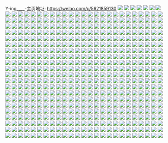 Y-ing____-主页地址: https://weibo.com/u/5621859130 
![](https://wx4.sinaimg.cn/mw2000/0068sKngly1h9feitmvevj33402c14qt.jpg) 
![](https://wx4.sinaimg.cn/mw2000/0068sKngly1h9feixng15j3261340npe.jpg) 
![](https://wx4.sinaimg.cn/mw2000/0068sKngly1h9feiir3dej32c03404qs.jpg) 
![](https://wx4.sinaimg.cn/mw2000/0068sKngly1h9feilsnjej33402c0kjo.jpg) 
![](https://wx4.sinaimg.cn/mw2000/0068sKngly1h9fej67vtyj33402c01kz.jpg) 
![](https://wx4.sinaimg.cn/mw2000/0068sKngly1h9feipp2xlj31sc2dskjm.jpg) 
![](https://wx4.sinaimg.cn/mw2000/0068sKngly1h9feio3kt1j31sc2ds7wj.jpg) 
![](https://wx4.sinaimg.cn/mw2000/0068sKngly1h9fej03uzyj31c92dsx6p.jpg) 
![](https://wx4.sinaimg.cn/mw2000/0068sKngly1h9feieg04wj31sc2dshdu.jpg) 
![](https://wx4.sinaimg.cn/mw2000/0068sKngly1h8xm3ch1duj31o0280npd.jpg) 
![](https://wx4.sinaimg.cn/mw2000/0068sKngly1h8t7df8dldj32dr36ckjm.jpg) 
![](https://wx4.sinaimg.cn/mw2000/0068sKngly1h8t7ddv0hij33402c0kjn.jpg) 
![](https://wx4.sinaimg.cn/mw2000/0068sKngly1h8t7djx9b0j32dr36cu0y.jpg) 
![](https://wx4.sinaimg.cn/mw2000/0068sKngly1h8t7dhn6s2j33402c04qr.jpg) 
![](https://wx4.sinaimg.cn/mw2000/0068sKngly1h8t7dmqqttj32dr36ckjo.jpg) 
![](https://wx4.sinaimg.cn/mw2000/0068sKngly1h8t7dnw5imj33402c0hdu.jpg) 
![](https://wx4.sinaimg.cn/mw2000/0068sKngly1h8t7dp0u9gj33402c0qv6.jpg) 
![](https://wx4.sinaimg.cn/mw2000/0068sKngly1h8t7dqi5vcj32801o0b2a.jpg) 
![](https://wx4.sinaimg.cn/mw2000/0068sKngly1h8t7dfxqozj33402c0x6p.jpg) 
![](https://wx4.sinaimg.cn/mw2000/0068sKngly1h8f1n0ikd8j31o02807wh.jpg) 
![](https://wx4.sinaimg.cn/mw2000/0068sKngly1h8f1n1wqg8j31o02807wh.jpg) 
![](https://wx4.sinaimg.cn/mw2000/0068sKngly1h8f1n2k0g7j30wi1ycaso.jpg) 
![](https://wx4.sinaimg.cn/mw2000/0068sKngly1h8f1n4hgiej31o0280e81.jpg) 
![](https://wx4.sinaimg.cn/mw2000/0068sKngly1h7fhnj0j91j31sc2e6hdu.jpg) 
![](https://wx4.sinaimg.cn/mw2000/0068sKngly1h7fhnhsbbdj317s1b541b.jpg) 
![](https://wx4.sinaimg.cn/mw2000/0068sKngly1h7bopagqg5j32ab2abe82.jpg) 
![](https://wx4.sinaimg.cn/mw2000/0068sKngly1h79884i2ohj32bs2hmx6p.jpg) 
![](https://wx4.sinaimg.cn/mw2000/0068sKngly1h6qv9cfax9j30o20rwtcx.jpg) 
![](https://wx4.sinaimg.cn/mw2000/0068sKngly1h6qv9f908yj33402c0kjl.jpg) 
![](https://wx4.sinaimg.cn/mw2000/0068sKngly1h6poxbvxqqj31o0280tou.jpg) 
![](https://wx4.sinaimg.cn/mw2000/0068sKngly1h6poxad12gj32c0340b2a.jpg) 
![](https://wx4.sinaimg.cn/mw2000/0068sKngly1h6bmytizumj32c02mf4qq.jpg) 
![](https://wx4.sinaimg.cn/mw2000/0068sKngly1h5wwb0nvsgj328z28zhdt.jpg) 
![](https://wx4.sinaimg.cn/mw2000/0068sKngly1h5ohm9h3v8j31sc2ds1ky.jpg) 
![](https://wx4.sinaimg.cn/mw2000/0068sKngly1h5l0r3pfhbj33402cd7wi.jpg) 
![](https://wx4.sinaimg.cn/mw2000/0068sKngly1h5l0r4qfb4j33402c1u0x.jpg) 
![](https://wx4.sinaimg.cn/mw2000/0068sKngly1h5l0rr4b7dj33402c17wi.jpg) 
![](https://wx4.sinaimg.cn/mw2000/0068sKngly1h5l0r85p28j32c03407wi.jpg) 
![](https://wx4.sinaimg.cn/mw2000/0068sKngly1h5l0r5m5s4j33402c04qq.jpg) 
![](https://wx4.sinaimg.cn/mw2000/0068sKngly1h5l0r9cpf9j32c03401ky.jpg) 
![](https://wx4.sinaimg.cn/mw2000/0068sKngly1h5l0ra955oj33402c0kdw.jpg) 
![](https://wx4.sinaimg.cn/mw2000/0068sKngly1h5l0s6a157j33402c0kjl.jpg) 
![](https://wx4.sinaimg.cn/mw2000/0068sKngly1h5l0rb0m5oj33402c0b29.jpg) 
![](https://wx4.sinaimg.cn/mw2000/0068sKngly1h5bsrqkpo6j30to1rr0x2.jpg) 
![](https://wx4.sinaimg.cn/mw2000/0068sKngly1h5bsrr2yj9j30tk1qu0x9.jpg) 
![](https://wx4.sinaimg.cn/mw2000/0068sKngly1h577l58z44j31o028m1hu.jpg) 
![](https://wx4.sinaimg.cn/mw2000/0068sKngly1h4txnqbvu4j32c0371u0y.jpg) 
![](https://wx4.sinaimg.cn/mw2000/0068sKngly1h4qinmo44kj30sn1ycq98.jpg) 
![](https://wx4.sinaimg.cn/mw2000/0068sKngly1h4qinm2wkij30qc1sx7az.jpg) 
![](https://wx4.sinaimg.cn/mw2000/0068sKngly1h4qa0e6sohj30wi1yctmp.jpg) 
![](https://wx4.sinaimg.cn/mw2000/0068sKngly1h4qa0d6oasj30wi1yctn4.jpg) 
![](https://wx4.sinaimg.cn/mw2000/0068sKngly1h4qa0ew686j30wi1ycdxp.jpg) 
![](https://wx4.sinaimg.cn/mw2000/0068sKngly1h4qa0fiq9tj30wi1ycapv.jpg) 
![](https://wx4.sinaimg.cn/mw2000/0068sKngly1h4c76wmuldj32yo1o0qv6.jpg) 
![](https://wx4.sinaimg.cn/mw2000/0068sKngly1h4c774cjnlj33402c0kjm.jpg) 
![](https://wx4.sinaimg.cn/mw2000/0068sKngly1h4c76y5sn2j32yo1o0npe.jpg) 
![](https://wx4.sinaimg.cn/mw2000/0068sKngly1h4c771z1tsj33402c0kjo.jpg) 
![](https://wx4.sinaimg.cn/mw2000/0068sKngly1h4c7736dosj33402chb2b.jpg) 
![](https://wx4.sinaimg.cn/mw2000/0068sKngly1h4c76zkxinj32yo1o0qv6.jpg) 
![](https://wx4.sinaimg.cn/mw2000/0068sKngly1h4c7763m1wj310s0wyjz2.jpg) 
![](https://wx4.sinaimg.cn/mw2000/0068sKngly1h3zlz6bmvfj30u00p977r.jpg) 
![](https://wx4.sinaimg.cn/mw2000/0068sKngly1h3zlzej1llj30go0yzjuy.jpg) 
![](https://wx4.sinaimg.cn/mw2000/0068sKngly1h3un2tmnwwj30qq08iq4j.jpg) 
![](https://wx4.sinaimg.cn/mw2000/0068sKngly1h3ddq4ygo9j31o0190wsv.jpg) 
![](https://wx4.sinaimg.cn/mw2000/0068sKngly1h2prskt2u7j32c033v7wi.jpg) 
![](https://wx4.sinaimg.cn/mw2000/0068sKngly1h2prsckvx9j322q340u0y.jpg) 
![](https://wx4.sinaimg.cn/mw2000/0068sKngly1h2prsgpt2fj32c033vhdu.jpg) 
![](https://wx4.sinaimg.cn/mw2000/0068sKngly1h2prsndhfaj322q340kjm.jpg) 
![](https://wx4.sinaimg.cn/mw2000/0068sKngly1h2prsj0o11j33401r51kz.jpg) 
![](https://wx4.sinaimg.cn/mw2000/0068sKngly1h2prseh4edj32c033ve82.jpg) 
![](https://wx4.sinaimg.cn/mw2000/0068sKngly1h2prspvg7ej322q340x6r.jpg) 
![](https://wx4.sinaimg.cn/mw2000/0068sKngly1h2prss43h2j333z1r0x6q.jpg) 
![](https://wx4.sinaimg.cn/mw2000/0068sKngly1h2prsuz7ngj322r340qv7.jpg) 
![](https://wx4.sinaimg.cn/mw2000/0068sKngly1h2lubi4pd8j31sc2dsx6p.jpg) 
![](https://wx4.sinaimg.cn/mw2000/0068sKngly1h2lubh5uk3j32c03401kz.jpg) 
![](https://wx4.sinaimg.cn/mw2000/0068sKngly1h2lubihmtvj30k00zk45n.jpg) 
![](https://wx4.sinaimg.cn/mw2000/0068sKngly1h2lubpjrkqj30mi0u0132.jpg) 
![](https://wx4.sinaimg.cn/mw2000/0068sKngly1h2lubjvmq9j32c0340kjo.jpg) 
![](https://wx4.sinaimg.cn/mw2000/0068sKngly1h2lubfxngdj328g30eb29.jpg) 
![](https://wx4.sinaimg.cn/mw2000/0068sKngly1h2hgt7fkv9j32801o0qv5.jpg) 
![](https://wx4.sinaimg.cn/mw2000/0068sKngly1h2hgt9k42oj32801o1b2a.jpg) 
![](https://wx4.sinaimg.cn/mw2000/0068sKngly1h2dv346tfxj30wi1y74qp.jpg) 
![](https://wx4.sinaimg.cn/mw2000/0068sKngly1h2dv358rgqj33402c0qv7.jpg) 
![](https://wx4.sinaimg.cn/mw2000/0068sKngly1h2dv36hbcqj33402c0qv7.jpg) 
![](https://wx4.sinaimg.cn/mw2000/0068sKngly1h2dv37pxx0j33402c0qv7.jpg) 
![](https://wx4.sinaimg.cn/mw2000/0068sKngly1h2dv394quoj33402c01kz.jpg) 
![](https://wx4.sinaimg.cn/mw2000/0068sKngly1h2dv3a9495j33402c0u0y.jpg) 
![](https://wx4.sinaimg.cn/mw2000/0068sKngly1h2dv3au9omj31r11r11kx.jpg) 
![](https://wx4.sinaimg.cn/mw2000/0068sKngly1h2dv33plpcj31o028qnpd.jpg) 
![](https://wx4.sinaimg.cn/mw2000/0068sKngly1h2dv3bihhoj323c1ch1kx.jpg) 
![](https://wx4.sinaimg.cn/mw2000/0068sKngly1h1u99klue5j32c0340qv6.jpg) 
![](https://wx4.sinaimg.cn/mw2000/0068sKngly1h1tukk4h9rj32c02c0b2a.jpg) 
![](https://wx4.sinaimg.cn/mw2000/0068sKngly1h11kb73te0j315o1reqsl.jpg) 
![](https://wx4.sinaimg.cn/mw2000/0068sKngly1h0uksa91i9j32c035lb2b.jpg) 
![](https://wx4.sinaimg.cn/mw2000/0068sKngly1h0uks6y9wpj32ds1ss7wi.jpg) 
![](https://wx4.sinaimg.cn/mw2000/0068sKngly1h0uksdkw0tj31sc2dsb2b.jpg) 
![](https://wx4.sinaimg.cn/mw2000/0068sKngly1h0uksejb3fj310l0trqa3.jpg) 
![](https://wx4.sinaimg.cn/mw2000/0068sKngly1h0uks4t9pjj32c02c0npd.jpg) 
![](https://wx4.sinaimg.cn/mw2000/0068sKngly1h0uksf4v9sj30wg0qu440.jpg) 
![](https://wx4.sinaimg.cn/mw2000/0068sKngly1gygkc65ao6j31o0280e81.jpg) 
![](https://wx4.sinaimg.cn/mw2000/0068sKngly1gygkca0jq5j32801o0x6p.jpg) 
![](https://wx4.sinaimg.cn/mw2000/0068sKnggy1gy8zfqb4pej31sc2ds1ky.jpg) 
![](https://wx4.sinaimg.cn/mw2000/0068sKnggy1gy8zfr1q5oj31sc2dsk8f.jpg) 
![](https://wx4.sinaimg.cn/mw2000/0068sKnggy1gy8zfs3gfnj31sc2ds7wh.jpg) 
![](https://wx4.sinaimg.cn/mw2000/0068sKnggy1gy6nrnxxoij31sc2dsx6p.jpg) 
![](https://wx4.sinaimg.cn/mw2000/0068sKnggy1gy6nrpq7pfj31sc2ds4qq.jpg) 
![](https://wx4.sinaimg.cn/mw2000/0068sKnggy1gxy4yqn4saj31o0280hdt.jpg) 
![](https://wx4.sinaimg.cn/mw2000/0068sKnggy1gxy4yknmc7j32801o0e81.jpg) 
![](https://wx4.sinaimg.cn/mw2000/0068sKnggy1gxy4ypwnrhj32801o0b29.jpg) 
![](https://wx4.sinaimg.cn/mw2000/0068sKnggy1gxy4yroyaij30tz140akt.jpg) 
![](https://wx4.sinaimg.cn/mw2000/0068sKngly1gxxgzq2keej31o0280hdt.jpg) 
![](https://wx4.sinaimg.cn/mw2000/0068sKngly1gxxgzxitq7j32801o0e81.jpg) 
![](https://wx4.sinaimg.cn/mw2000/0068sKngly1gxxgztqyuqj32801o0b29.jpg) 
![](https://wx4.sinaimg.cn/mw2000/0068sKngly1gxxh01phyhj32c02c0e82.jpg) 
![](https://wx4.sinaimg.cn/mw2000/0068sKngly1gxxh0509gij32c02c0npe.jpg) 
![](https://wx4.sinaimg.cn/mw2000/0068sKngly1gxxgzyzoo8j32c02c0x6p.jpg) 
![](https://wx4.sinaimg.cn/mw2000/0068sKngly1gxxgzo8pv6j31o0280hdt.jpg) 
![](https://wx4.sinaimg.cn/mw2000/0068sKngly1gxxgzs52utj31o0280hdt.jpg) 
![](https://wx4.sinaimg.cn/mw2000/0068sKngly1gxxgzvha1yj32801o0b29.jpg) 
![](https://wx4.sinaimg.cn/mw2000/0068sKnggy1gxmh6vnhucj33402c0npd.jpg) 
![](https://wx4.sinaimg.cn/mw2000/0068sKnggy1gxmh6u0q1cj33402c0npd.jpg) 
![](https://wx4.sinaimg.cn/mw2000/0068sKnggy1gxmh6x3l70j33402c0npd.jpg) 
![](https://wx4.sinaimg.cn/mw2000/0068sKnggy1gxkiaxf61vj32oi20ee82.jpg) 
![](https://wx4.sinaimg.cn/mw2000/0068sKnggy1gxkiapf6s1j30u00u0wn8.jpg) 
![](https://wx4.sinaimg.cn/mw2000/0068sKnggy1gxgyc8ppjbj30tz0d4whu.jpg) 
![](https://wx4.sinaimg.cn/mw2000/0068sKnggy1gxgycbqlimj32c02c07wi.jpg) 
![](https://wx4.sinaimg.cn/mw2000/0068sKnggy1gxa22lakwaj32c02c0x6q.jpg) 
![](https://wx4.sinaimg.cn/mw2000/0068sKnggy1gxa22n5go6j32c02c0npe.jpg) 
![](https://wx4.sinaimg.cn/mw2000/0068sKnggy1gxa22oa2jxj32c0340x6p.jpg) 
![](https://wx4.sinaimg.cn/mw2000/0068sKnggy1gx93tpro2zj31o0280b29.jpg) 
![](https://wx4.sinaimg.cn/mw2000/0068sKnggy1gx93tofc7vj32m81h0npd.jpg) 
![](https://wx4.sinaimg.cn/mw2000/0068sKnggy1gx93tsbf4vj33402c0hdv.jpg) 
![](https://wx4.sinaimg.cn/mw2000/0068sKnggy1gx93tt4j5yj311t12pn2i.jpg) 
![](https://wx4.sinaimg.cn/mw2000/0068sKnggy1gx7qmfmukjj30u01rcdnj.jpg) 
![](https://wx4.sinaimg.cn/mw2000/0068sKnggy1gx7qmf1tbdj30u01rcdll.jpg) 
![](https://wx4.sinaimg.cn/mw2000/0068sKnggy1gx49jndfj7j32c02c04qr.jpg) 
![](https://wx4.sinaimg.cn/mw2000/0068sKnggy1gx2x4ekyupj32c03401ky.jpg) 
![](https://wx4.sinaimg.cn/mw2000/0068sKnggy1gx2lhykvuej32c03401ky.jpg) 
![](https://wx4.sinaimg.cn/mw2000/0068sKnggy1gx2lhzs4esj32c02c0kjl.jpg) 
![](https://wx4.sinaimg.cn/mw2000/0068sKnggy1gx2lhwxtbwj32c02c0kjl.jpg) 
![](https://wx4.sinaimg.cn/mw2000/0068sKnggy1gx1znh6snpj33402c01l1.jpg) 
![](https://wx4.sinaimg.cn/mw2000/0068sKnggy1gx1zn90n17j30zf1b9nia.jpg) 
![](https://wx4.sinaimg.cn/mw2000/0068sKnggy1gx1znd3k8zj32c02c0b2b.jpg) 
![](https://wx4.sinaimg.cn/mw2000/0068sKnggy1gx1re458ozj33402c0kjm.jpg) 
![](https://wx4.sinaimg.cn/mw2000/0068sKnggy1gwwfgja7zgj30u00u0wtb.jpg) 
![](https://wx4.sinaimg.cn/mw2000/0068sKnggy1gvzsx5vqyxj30u0140111.jpg) 
![](https://wx4.sinaimg.cn/mw2000/0068sKnggy1gvddntzoyfj63402c0kjn02.jpg) 
![](https://wx4.sinaimg.cn/mw2000/0068sKnggy1gvddnxur4uj62t523u4qr02.jpg) 
![](https://wx4.sinaimg.cn/mw2000/0068sKnggy1gvddnvt42ej62c0340e8202.jpg) 
![](https://wx4.sinaimg.cn/mw2000/0068sKnggy1gvddo50c9aj63402c0qv702.jpg) 
![](https://wx4.sinaimg.cn/mw2000/0068sKnggy1gvddnptv1vj62c03404qq02.jpg) 
![](https://wx4.sinaimg.cn/mw2000/0068sKnggy1gvddo1rsoej63402c0e8202.jpg) 
![](https://wx4.sinaimg.cn/mw2000/0068sKnggy1gvddo8onrgj62c02c0x6p02.jpg) 
![](https://wx4.sinaimg.cn/mw2000/0068sKnggy1gvddnzybesj62c02c0e8302.jpg) 
![](https://wx4.sinaimg.cn/mw2000/0068sKnggy1gvddo6trd6j62c02c0npe02.jpg) 
![](https://wx4.sinaimg.cn/mw2000/0068sKnggy1gvddoa4gpmj62c02c0npd02.jpg) 
![](https://wx4.sinaimg.cn/mw2000/0068sKngly1gufb4c0315j62c03404qq02.jpg) 
![](https://wx4.sinaimg.cn/mw2000/0068sKngly1gu4yx2wky9j62c02c01ky02.jpg) 
![](https://wx4.sinaimg.cn/mw2000/0068sKngly1gu4yxb57qxj62c02c04qq02.jpg) 
![](https://wx4.sinaimg.cn/mw2000/0068sKngly1gttagd8j8hj62c02c0u0y02.jpg) 
![](https://wx4.sinaimg.cn/mw2000/0068sKngly1gttagbe205j62c02c0hdt02.jpg) 
![](https://wx4.sinaimg.cn/mw2000/0068sKngly1gtrld3u7lwj625e2v7b2c02.jpg) 
![](https://wx4.sinaimg.cn/mw2000/0068sKngly1gtrld4yfacj61sg2dsnpd02.jpg) 
![](https://wx4.sinaimg.cn/mw2000/0068sKngly1gthvl5bm4kj30xk0klwgg.jpg) 
![](https://wx4.sinaimg.cn/mw2000/0068sKngly1gtammyllq7j32c02c0x6p.jpg) 
![](https://wx4.sinaimg.cn/mw2000/0068sKngly1gtamo2pclyj32c02c0x6q.jpg) 
![](https://wx4.sinaimg.cn/mw2000/0068sKngly1gsyw7dd394j32c02c0x6q.jpg) 
![](https://wx4.sinaimg.cn/mw2000/0068sKngly1gsyw7ibtecj32c02c0e82.jpg) 
![](https://wx4.sinaimg.cn/mw2000/0068sKngly1gsyw7r1957j32c02c0kjm.jpg) 
![](https://wx4.sinaimg.cn/mw2000/0068sKngly1gsyw7l7cavj32c02c0qv6.jpg) 
![](https://wx4.sinaimg.cn/mw2000/0068sKngly1gsyw7arbymj31o02804qp.jpg) 
![](https://wx4.sinaimg.cn/mw2000/0068sKngly1gsyw7g2jwyj32c02c0u0y.jpg) 
![](https://wx4.sinaimg.cn/mw2000/0068sKngly1gsyw7ogto8j62c02c01kz02.jpg) 
![](https://wx4.sinaimg.cn/mw2000/0068sKngly1gsyw7918ozj32c02c0qv6.jpg) 
![](https://wx4.sinaimg.cn/mw2000/0068sKngly1gsucj4ahesj32c02c0kjl.jpg) 
![](https://wx4.sinaimg.cn/mw2000/0068sKngly1gsucj2dmahj32c02c0b2a.jpg) 
![](https://wx4.sinaimg.cn/mw2000/0068sKngly1gsr07j132yj32c02c0qv6.jpg) 
![](https://wx4.sinaimg.cn/mw2000/0068sKngly1gsr07hggbwj32c03404qr.jpg) 
![](https://wx4.sinaimg.cn/mw2000/0068sKngly1gsip9qqim6j30g90g9myj.jpg) 
![](https://wx4.sinaimg.cn/mw2000/0068sKngly1gsip9v4q86j32c02c0hdv.jpg) 
![](https://wx4.sinaimg.cn/mw2000/0068sKngly1gs66eeyhfxj32c02c0qv5.jpg) 
![](https://wx4.sinaimg.cn/mw2000/0068sKngly1gs2bkni2qej31o0280e81.jpg) 
![](https://wx4.sinaimg.cn/mw2000/0068sKngly1gs2bkootdoj31o0280e81.jpg) 
![](https://wx4.sinaimg.cn/mw2000/0068sKngly1gs2bkpp4xwj32801o0b29.jpg) 
![](https://wx4.sinaimg.cn/mw2000/0068sKngly1gs2bkseoclj33402c01l0.jpg) 
![](https://wx4.sinaimg.cn/mw2000/0068sKngly1gs2bkuwcibj33402c0hdu.jpg) 
![](https://wx4.sinaimg.cn/mw2000/0068sKngly1gs2bkzk6o3j32c02c07wj.jpg) 
![](https://wx4.sinaimg.cn/mw2000/0068sKngly1grk1j9vcvij32c02c0tsd.jpg) 
![](https://wx4.sinaimg.cn/mw2000/0068sKngly1grk1j869k9j32c02c0nga.jpg) 
![](https://wx4.sinaimg.cn/mw2000/0068sKngly1grk1jbgv2aj32c02c0as8.jpg) 
![](https://wx4.sinaimg.cn/mw2000/0068sKngly1grjcx7pk6lj32c02c0b2a.jpg) 
![](https://wx4.sinaimg.cn/mw2000/0068sKngly1grjcxawairj32c02c0e83.jpg) 
![](https://wx4.sinaimg.cn/mw2000/0068sKngly1grjcxdd2mlj32801o01ky.jpg) 
![](https://wx4.sinaimg.cn/mw2000/0068sKngly1grjcxj8qsjj32bz2q5e87.jpg) 
![](https://wx4.sinaimg.cn/mw2000/0068sKnggy1grdmtgceiyj30rz1ay45d.jpg) 
![](https://wx4.sinaimg.cn/mw2000/0068sKnggy1gr7noae7brj33402c0b2b.jpg) 
![](https://wx4.sinaimg.cn/mw2000/0068sKnggy1gr7noeqjlnj32c03407wj.jpg) 
![](https://wx4.sinaimg.cn/mw2000/0068sKnggy1gr42hex5m8j32c02c0hdt.jpg) 
![](https://wx4.sinaimg.cn/mw2000/0068sKnggy1gr42ha3kpsj31o0280hdt.jpg) 
![](https://wx4.sinaimg.cn/mw2000/0068sKnggy1gr42hmdozaj32c02c0e82.jpg) 
![](https://wx4.sinaimg.cn/mw2000/0068sKnggy1gr42hk11w4j32c02c0hdv.jpg) 
![](https://wx4.sinaimg.cn/mw2000/0068sKnggy1gr42hddl0ej32c02c0x6q.jpg) 
![](https://wx4.sinaimg.cn/mw2000/0068sKnggy1gr42hh2p94j32c02c0npe.jpg) 
![](https://wx4.sinaimg.cn/mw2000/0068sKnggy1gr0unlch3uj31400u07dz.jpg) 
![](https://wx4.sinaimg.cn/mw2000/0068sKnggy1gr0unmum7gj313y0u0dmk.jpg) 
![](https://wx4.sinaimg.cn/mw2000/0068sKnggy1gr0undbul8j31400u0n7y.jpg) 
![](https://wx4.sinaimg.cn/mw2000/0068sKnggy1gr0unjncmuj31400u013n.jpg) 
![](https://wx4.sinaimg.cn/mw2000/0068sKnggy1gr0ungc319j30u01407c5.jpg) 
![](https://wx4.sinaimg.cn/mw2000/0068sKnggy1gr0unhlb40j30u01407dq.jpg) 
![](https://wx4.sinaimg.cn/mw2000/0068sKnggy1gr0unpl9pbj31400u0n9d.jpg) 
![](https://wx4.sinaimg.cn/mw2000/0068sKnggy1gr0unned1ej30u00u0n1r.jpg) 
![](https://wx4.sinaimg.cn/mw2000/0068sKnggy1gr0uns8h8tj31400u0wqi.jpg) 
![](https://wx4.sinaimg.cn/mw2000/0068sKnggy1gq78wxyrqrj32c03404qq.jpg) 
![](https://wx4.sinaimg.cn/mw2000/0068sKnggy1gq467il2thj333z2bzhdu.jpg) 
![](https://wx4.sinaimg.cn/mw2000/0068sKnggy1gq467gncjcj32c02c0kcj.jpg) 
![](https://wx4.sinaimg.cn/mw2000/0068sKnggy1gq0hvj5ld8j32c02c0e83.jpg) 
![](https://wx4.sinaimg.cn/mw2000/0068sKnggy1gq0hvlb0h3j32c02c0e82.jpg) 
![](https://wx4.sinaimg.cn/mw2000/0068sKnggy1gq0hvgrx4ij32c02c04qq.jpg) 
![](https://wx4.sinaimg.cn/mw2000/0068sKnggy1gpyijygtw8j32c02c0b29.jpg) 
![](https://wx4.sinaimg.cn/mw2000/0068sKnggy1gpyijxa1s1j32c02c07wi.jpg) 
![](https://wx4.sinaimg.cn/mw2000/0068sKnggy1gpyik1fevwj32zy28yb2b.jpg) 
![](https://wx4.sinaimg.cn/mw2000/0068sKnggy1gpw38iafctj32c02c0e81.jpg) 
![](https://wx4.sinaimg.cn/mw2000/0068sKnggy1gpw38gwp64j32c02c0qv6.jpg) 
![](https://wx4.sinaimg.cn/mw2000/0068sKnggy1gpuvbbgxpij32c02c01kx.jpg) 
![](https://wx4.sinaimg.cn/mw2000/0068sKngly1goejbco83yj32ds1sghdt.jpg) 
![](https://wx4.sinaimg.cn/mw2000/0068sKngly1go95uuhloaj32c02c0hdt.jpg) 
![](https://wx4.sinaimg.cn/mw2000/0068sKngly1go95uylczej32c02c0npd.jpg) 
![](https://wx4.sinaimg.cn/mw2000/0068sKngly1go95v0qt2ej32c02c0b29.jpg) 
![](https://wx4.sinaimg.cn/mw2000/0068sKngly1go5r67iv16j31eo120gr3.jpg) 
![](https://wx4.sinaimg.cn/mw2000/0068sKngly1go5r674mdvj30c50ce3z5.jpg) 
![](https://wx4.sinaimg.cn/mw2000/0068sKngly1go4skz30quj32801o04qq.jpg) 
![](https://wx4.sinaimg.cn/mw2000/0068sKngly1go4skwjeh2j32801o04qq.jpg) 
![](https://wx4.sinaimg.cn/mw2000/0068sKngly1go4hbwvh4oj32c02c01hj.jpg) 
![](https://wx4.sinaimg.cn/mw2000/0068sKngly1go4hbwcifmj30yi18wk24.jpg) 
![](https://wx4.sinaimg.cn/mw2000/0068sKngly1gndx2naln1j33402c07wh.jpg) 
![](https://wx4.sinaimg.cn/mw2000/0068sKngly1gndx2mbtr8j33402c07wi.jpg) 
![](https://wx4.sinaimg.cn/mw2000/0068sKngly1gmqrp9ve07j32c02c0e81.jpg) 
![](https://wx4.sinaimg.cn/mw2000/0068sKngly1gmqrp7ylquj31o0280hdt.jpg) 
![](https://wx4.sinaimg.cn/mw2000/0068sKngly1gmqrpbgn39j32c02c0qod.jpg) 
![](https://wx4.sinaimg.cn/mw2000/0068sKngly1gm8eq60875j32801o0kjl.jpg) 
![](https://wx4.sinaimg.cn/mw2000/0068sKngly1gm8eq4jyhij31o0280qv5.jpg) 
![](https://wx4.sinaimg.cn/mw2000/0068sKngly1gm8epxk8k2j31o0280e81.jpg) 
![](https://wx4.sinaimg.cn/mw2000/0068sKngly1gm8eq2bn79j33402c0hdv.jpg) 
![](https://wx4.sinaimg.cn/mw2000/0068sKngly1gm8eq0b8dgj32801o0x6p.jpg) 
![](https://wx4.sinaimg.cn/mw2000/0068sKngly1gm8epyvzdij32c02c0u0x.jpg) 
![](https://wx4.sinaimg.cn/mw2000/0068sKnggy1glulubi1bpj30t90hrn4p.jpg) 
![](https://wx4.sinaimg.cn/mw2000/0068sKnggy1gljscaoi6fj32uu2544qr.jpg) 
![](https://wx4.sinaimg.cn/mw2000/0068sKnggy1gli0hmmx5ej30nn0l7gru.jpg) 
![](https://wx4.sinaimg.cn/mw2000/0068sKnggy1gkhxkla41tj32c0340x6p.jpg) 
![](https://wx4.sinaimg.cn/mw2000/0068sKnggy1gkhxkmlcx9j32ds1sg4qp.jpg) 
![](https://wx4.sinaimg.cn/mw2000/0068sKnggy1gkhxkjtm6nj32ds1sghdt.jpg) 
![](https://wx4.sinaimg.cn/mw2000/0068sKnggy1gkhxknlysdj30yi1pc7s7.jpg) 
![](https://wx4.sinaimg.cn/mw2000/0068sKnggy1gkbzhytsedj3190190qdu.jpg) 
![](https://wx4.sinaimg.cn/mw2000/0068sKnggy1gjjktr60wuj322y2rxnpd.jpg) 
![](https://wx4.sinaimg.cn/mw2000/0068sKnggy1gjjksj6pmnj33402c0e81.jpg) 
![](https://wx4.sinaimg.cn/mw2000/0068sKnggy1gjjkrpc0kzj31m025c1kx.jpg) 
![](https://wx4.sinaimg.cn/mw2000/0068sKnggy1gjjkr18nmpj32e81a0nfr.jpg) 
![](https://wx4.sinaimg.cn/mw2000/0068sKnggy1gjjkql89wdj324v2uib29.jpg) 
![](https://wx4.sinaimg.cn/mw2000/0068sKnggy1gjjkqrke8kj31400u0dqc.jpg) 
![](https://wx4.sinaimg.cn/mw2000/0068sKnggy1gji7kqt602j32c03404qq.jpg) 
![](https://wx4.sinaimg.cn/mw2000/0068sKnggy1gji7kvxe0nj33402c01kz.jpg) 
![](https://wx4.sinaimg.cn/mw2000/0068sKnggy1gji7l5q4dtj32c02c01ky.jpg) 
![](https://wx4.sinaimg.cn/mw2000/0068sKnggy1gji7knie1yj32c0340hdu.jpg) 
![](https://wx4.sinaimg.cn/mw2000/0068sKnggy1gji7l0mjd7j32c02c01ky.jpg) 
![](https://wx4.sinaimg.cn/mw2000/0068sKnggy1gji7lnw64zj32c02c0qv5.jpg) 
![](https://wx4.sinaimg.cn/mw2000/0068sKnggy1gji7lbb0gjj33402c0npe.jpg) 
![](https://wx4.sinaimg.cn/mw2000/0068sKnggy1gji7lfgqykj32c02c04qq.jpg) 
![](https://wx4.sinaimg.cn/mw2000/0068sKnggy1gji7lilm9lj33402c0hdt.jpg) 
![](https://wx4.sinaimg.cn/mw2000/0068sKnggy1gjdmg1j0hxj33402c0e82.jpg) 
![](https://wx4.sinaimg.cn/mw2000/0068sKnggy1gjdmgcn65xj32801o0qv5.jpg) 
![](https://wx4.sinaimg.cn/mw2000/0068sKnggy1gjdmfxsbokj33402c07wi.jpg) 
![](https://wx4.sinaimg.cn/mw2000/0068sKnggy1gjdmg8p917j334029xqv6.jpg) 
![](https://wx4.sinaimg.cn/mw2000/0068sKnggy1gjdmfzt1rnj33402c0qv5.jpg) 
![](https://wx4.sinaimg.cn/mw2000/0068sKnggy1gjdmg3cqq9j33402c0b2a.jpg) 
![](https://wx4.sinaimg.cn/mw2000/0068sKnggy1gjdmgaz3yjj33402c0hdu.jpg) 
![](https://wx4.sinaimg.cn/mw2000/0068sKnggy1gjdmgdxx4tj32801o0u0x.jpg) 
![](https://wx4.sinaimg.cn/mw2000/0068sKnggy1gjdmg68y24j33402c04qq.jpg) 
![](https://wx4.sinaimg.cn/mw2000/0068sKnggy1gj7q6fpitej33402c07wh.jpg) 
![](https://wx4.sinaimg.cn/mw2000/0068sKnggy1gj7q6e7n3mj32c0340kjm.jpg) 
![](https://wx4.sinaimg.cn/mw2000/0068sKnggy1gj7q6joda7j33402c07wj.jpg) 
![](https://wx4.sinaimg.cn/mw2000/0068sKnggy1gj7q6lpe7uj32c02c01kx.jpg) 
![](https://wx4.sinaimg.cn/mw2000/0068sKnggy1gj6c598a6ij30u01b3hdt.jpg) 
![](https://wx4.sinaimg.cn/mw2000/0068sKnggy1gj6c57r9o5j32c03407wi.jpg) 
![](https://wx4.sinaimg.cn/mw2000/0068sKnggy1gj6c5cjyulj31o0280kjl.jpg) 
![](https://wx4.sinaimg.cn/mw2000/0068sKnggy1gj6c5b1nncj31o0280kjm.jpg) 
![](https://wx4.sinaimg.cn/mw2000/0068sKnggy1gimwwxlkmwj32c0340e82.jpg) 
![](https://wx4.sinaimg.cn/mw2000/0068sKnggy1gimwx0gsruj32c03407wi.jpg) 
![](https://wx4.sinaimg.cn/mw2000/0068sKnggy1gimwx2jivcj32c03401ky.jpg) 
![](https://wx4.sinaimg.cn/mw2000/0068sKnggy1gimwx5bs08j33402c01l0.jpg) 
![](https://wx4.sinaimg.cn/mw2000/0068sKnggy1gig5de6bs3j31o02801ky.jpg) 
![](https://wx4.sinaimg.cn/mw2000/0068sKngly1giek856bo5j33402c0hdt.jpg) 
![](https://wx4.sinaimg.cn/mw2000/0068sKngly1giek83bil0j33402c07wh.jpg) 
![](https://wx4.sinaimg.cn/mw2000/0068sKngly1giek81m2syj33402c0b29.jpg) 
![](https://wx4.sinaimg.cn/mw2000/0068sKngly1giek7zl8y0j33402c0u0x.jpg) 
![](https://wx4.sinaimg.cn/mw2000/0068sKngly1gidpdnmfujj33402c0e81.jpg) 
![](https://wx4.sinaimg.cn/mw2000/0068sKngly1gidpdqnj4pj32c03407wi.jpg) 
![](https://wx4.sinaimg.cn/mw2000/0068sKngly1gidpdryfypj33402c01kz.jpg) 
![](https://wx4.sinaimg.cn/mw2000/0068sKngly1gidpdt4py7j33402c0u0x.jpg) 
![](https://wx4.sinaimg.cn/mw2000/0068sKngly1gidpdv43m6j33402c07wh.jpg) 
![](https://wx4.sinaimg.cn/mw2000/0068sKngly1gidpdx23loj33402c0x6p.jpg) 
![](https://wx4.sinaimg.cn/mw2000/0068sKngly1gi4ntxnakgj32801o0qv5.jpg) 
![](https://wx4.sinaimg.cn/mw2000/0068sKngly1gi4nu0b64sj32801o0qv5.jpg) 
![](https://wx4.sinaimg.cn/mw2000/0068sKngly1gi4nu1le6aj31o0280kjl.jpg) 
![](https://wx4.sinaimg.cn/mw2000/0068sKngly1gi4nu43tv3j32bc3h0u0z.jpg) 
![](https://wx4.sinaimg.cn/mw2000/0068sKngly1ghu6sxxxdyj32801o0kjl.jpg) 
![](https://wx4.sinaimg.cn/mw2000/0068sKngly1ghu6t00izmj32c034k7wi.jpg) 
![](https://wx4.sinaimg.cn/mw2000/0068sKngly1ghu6surmcbj32c0340u10.jpg) 
![](https://wx4.sinaimg.cn/mw2000/0068sKngly1ghu6swhl8vj32801o0qv5.jpg) 
![](https://wx4.sinaimg.cn/mw2000/0068sKngly1ghu6t6dlz1j32c02yax6r.jpg) 
![](https://wx4.sinaimg.cn/mw2000/0068sKngly1ghu6t3emuzj32bc3h0npe.jpg) 
![](https://wx4.sinaimg.cn/mw2000/0068sKngly1ghpgzpcqq4j33402c07wh.jpg) 
![](https://wx4.sinaimg.cn/mw2000/0068sKngly1ghpgzbsh2gj32c0340npe.jpg) 
![](https://wx4.sinaimg.cn/mw2000/0068sKngly1ghpgzuuycoj33402c0npd.jpg) 
![](https://wx4.sinaimg.cn/mw2000/0068sKngly1ghpgzfyotqj32801o0e81.jpg) 
![](https://wx4.sinaimg.cn/mw2000/0068sKngly1ghph078qi2j32c0340b2a.jpg) 
![](https://wx4.sinaimg.cn/mw2000/0068sKngly1ghpgzldnc7j32801o0kjl.jpg) 
![](https://wx4.sinaimg.cn/mw2000/0068sKnggy1ghksd6ud1nj32c0340qv5.jpg) 
![](https://wx4.sinaimg.cn/mw2000/0068sKnggy1ghksd3rrp2j33402c0hdw.jpg) 
![](https://wx4.sinaimg.cn/mw2000/0068sKnggy1ghksd5f46vj32c0340u0x.jpg) 
![](https://wx4.sinaimg.cn/mw2000/0068sKnggy1ghksd0ke44j32c02c07p3.jpg) 
![](https://wx4.sinaimg.cn/mw2000/0068sKnggy1ghksdghofmj33402c0u0z.jpg) 
![](https://wx4.sinaimg.cn/mw2000/0068sKnggy1ghksdd8eb5j33402c0kd3.jpg) 
![](https://wx4.sinaimg.cn/mw2000/0068sKnggy1ghksd9upecj33402c0x6p.jpg) 
![](https://wx4.sinaimg.cn/mw2000/0068sKnggy1ghksdb4qm5j33402c0kjl.jpg) 
![](https://wx4.sinaimg.cn/mw2000/0068sKnggy1ghksd87t0oj33402c0hdt.jpg) 
![](https://wx4.sinaimg.cn/mw2000/0068sKnggy1ghhfy45cfxj32801o0x6p.jpg) 
![](https://wx4.sinaimg.cn/mw2000/0068sKnggy1gh9t9p85qqj33402c0b29.jpg) 
![](https://wx4.sinaimg.cn/mw2000/0068sKnggy1gh8mul04jnj30u01hcb29.jpg) 
![](https://wx4.sinaimg.cn/mw2000/0068sKnggy1gh8mulu4bpj33402c0axq.jpg) 
![](https://wx4.sinaimg.cn/mw2000/0068sKnggy1gh746xk3w5j30j60j6whx.jpg) 
![](https://wx4.sinaimg.cn/mw2000/0068sKnggy1ggjv7n25dnj32c0340b2a.jpg) 
![](https://wx4.sinaimg.cn/mw2000/0068sKnggy1gge4n2gq8tj32c0340b2a.jpg) 
![](https://wx4.sinaimg.cn/mw2000/0068sKnggy1gg85c6rb0qj30xb0zjn14.jpg) 
![](https://wx4.sinaimg.cn/mw2000/0068sKnggy1gg85c695xdj32801o04qr.jpg) 
![](https://wx4.sinaimg.cn/mw2000/0068sKnggy1gg4fgxkaf5j33402c0hdt.jpg) 
![](https://wx4.sinaimg.cn/mw2000/0068sKnggy1gfyjbqltejj33402c0b29.jpg) 
![](https://wx4.sinaimg.cn/mw2000/0068sKnggy1gfonulshekj30u01fw4h9.jpg) 
![](https://wx4.sinaimg.cn/mw2000/0068sKnggy1gfonuk8irhj33402c0txb.jpg) 
![](https://wx4.sinaimg.cn/mw2000/0068sKnggy1gfbwopxpzsj33402c0k64.jpg) 
![](https://wx4.sinaimg.cn/mw2000/0068sKnggy1gfbworhkk8j33402c0awn.jpg) 
![](https://wx4.sinaimg.cn/mw2000/0068sKnggy1gfbwovom3gj33402c07wh.jpg) 
![](https://wx4.sinaimg.cn/mw2000/0068sKnggy1gfbwotiwqtj33402c0qv5.jpg) 
![](https://wx4.sinaimg.cn/mw2000/0068sKnggy1gf677060e0j32c0340e82.jpg) 
![](https://wx4.sinaimg.cn/mw2000/0068sKngly1gf2gofh75tj32c0340kjm.jpg) 
![](https://wx4.sinaimg.cn/mw2000/0068sKngly1gf2gogxorpj32c0340hdu.jpg) 
![](https://wx4.sinaimg.cn/mw2000/0068sKnggy1gey5k7ogp2j33402c04dm.jpg) 
![](https://wx4.sinaimg.cn/mw2000/0068sKnggy1gey5k8zk4mj33402c0drt.jpg) 
![](https://wx4.sinaimg.cn/mw2000/0068sKnggy1gewyli59caj31o02804qp.jpg) 
![](https://wx4.sinaimg.cn/mw2000/0068sKnggy1gewyl8633qj32c0340b2a.jpg) 
![](https://wx4.sinaimg.cn/mw2000/0068sKnggy1gewyl9uswjj32c02c0e7o.jpg) 
![](https://wx4.sinaimg.cn/mw2000/0068sKnggy1gewylbrlsnj32c02c04qp.jpg) 
![](https://wx4.sinaimg.cn/mw2000/0068sKnggy1gewylcyohhj319h0plajk.jpg) 
![](https://wx4.sinaimg.cn/mw2000/0068sKnggy1gewyleiawmj32c02c0b29.jpg) 
![](https://wx4.sinaimg.cn/mw2000/0068sKnggy1gewylge1ruj32c02c0qtu.jpg) 
![](https://wx4.sinaimg.cn/mw2000/0068sKnggy1gewyl638m3j32c02c0e6z.jpg) 
![](https://wx4.sinaimg.cn/mw2000/0068sKngly1ger5uu61f3j32801o07wi.jpg) 
![](https://wx4.sinaimg.cn/mw2000/0068sKngly1ger5uwkc2oj32801o0npe.jpg) 
![](https://wx4.sinaimg.cn/mw2000/0068sKngly1ger5urbp4ej32801o07wi.jpg) 
![](https://wx4.sinaimg.cn/mw2000/0068sKngly1ger5ux7rhij31400u0n72.jpg) 
![](https://wx4.sinaimg.cn/mw2000/0068sKngly1ger5uy32whj32801o0npd.jpg) 
![](https://wx4.sinaimg.cn/mw2000/0068sKngly1ger5uzvxwvj33402c0kjl.jpg) 
![](https://wx4.sinaimg.cn/mw2000/0068sKngly1geq3kxrw6uj32c0340npe.jpg) 
![](https://wx4.sinaimg.cn/mw2000/0068sKngly1geq3l0ki0tj33402c0kjl.jpg) 
![](https://wx4.sinaimg.cn/mw2000/0068sKngly1geq3l2j0gsj31o00u07wh.jpg) 
![](https://wx4.sinaimg.cn/mw2000/0068sKngly1geq3kz7pjej33402c01ky.jpg) 
![](https://wx4.sinaimg.cn/mw2000/0068sKngly1genkcea9dej32801o0b29.jpg) 
![](https://wx4.sinaimg.cn/mw2000/0068sKngly1genkcdc5p4j32801o0b29.jpg) 
![](https://wx4.sinaimg.cn/mw2000/0068sKngly1genkcfevg3j32801o04qp.jpg) 
![](https://wx4.sinaimg.cn/mw2000/0068sKngly1genkcgfswaj32801o07wh.jpg) 
![](https://wx4.sinaimg.cn/mw2000/0068sKngly1genkchrpfej31o0280hdt.jpg) 
![](https://wx4.sinaimg.cn/mw2000/0068sKngly1genkckddq9j31wv32xx6p.jpg) 
![](https://wx4.sinaimg.cn/mw2000/0068sKngly1gego4955ppj32x226unpf.jpg) 
![](https://wx4.sinaimg.cn/mw2000/0068sKngly1gego4k4dmkj321m2q61ky.jpg) 
![](https://wx4.sinaimg.cn/mw2000/0068sKngly1gego4hmgwqj33402c07wk.jpg) 
![](https://wx4.sinaimg.cn/mw2000/0068sKngly1gego4eunvvj33402d6npf.jpg) 
![](https://wx4.sinaimg.cn/mw2000/0068sKngly1gego4j5dblj33402c0qv7.jpg) 
![](https://wx4.sinaimg.cn/mw2000/0068sKngly1gego4aorxsj33402c0qv7.jpg) 
![](https://wx4.sinaimg.cn/mw2000/0068sKngly1gego47839aj32c0340x6r.jpg) 
![](https://wx4.sinaimg.cn/mw2000/0068sKngly1gego4lpifij32c03404qs.jpg) 
![](https://wx4.sinaimg.cn/mw2000/0068sKngly1gego4njmhjj32c02c0b29.jpg) 
![](https://wx4.sinaimg.cn/mw2000/0068sKngly1gego4p0zn0j32c0340qv5.jpg) 
![](https://wx4.sinaimg.cn/mw2000/0068sKngly1ged430aizbj32c0340u10.jpg) 
![](https://wx4.sinaimg.cn/mw2000/0068sKngly1ge7974snk3j32yo1o04qq.jpg) 
![](https://wx4.sinaimg.cn/mw2000/0068sKngly1ge796uajkpj32c036oe82.jpg) 
![](https://wx4.sinaimg.cn/mw2000/0068sKngly1ge79721xo2j32801o07wi.jpg) 
![](https://wx4.sinaimg.cn/mw2000/0068sKngly1ge796mqytjj32801o0u0y.jpg) 
![](https://wx4.sinaimg.cn/mw2000/0068sKngly1ge796cmf0mj32c03401ky.jpg) 
![](https://wx4.sinaimg.cn/mw2000/0068sKngly1ge796gfdicj32c02c0u0x.jpg) 
![](https://wx4.sinaimg.cn/mw2000/0068sKngly1ge50t2lpn5j32c03404qq.jpg) 
![](https://wx4.sinaimg.cn/mw2000/0068sKngly1ge2sis5il2j32c02c01kx.jpg) 
![](https://wx4.sinaimg.cn/mw2000/0068sKngly1ge2siv92k3j32c02c04qp.jpg) 
![](https://wx4.sinaimg.cn/mw2000/0068sKngly1ge1d2fzfo6j30u00ga4ci.jpg) 
![](https://wx4.sinaimg.cn/mw2000/0068sKngly1ge1d3q23xej30tx0620tr.jpg) 
![](https://wx4.sinaimg.cn/mw2000/0068sKngly1ge1d3qbvn0j30u00aamz3.jpg) 
![](https://wx4.sinaimg.cn/mw2000/0068sKngly1ge19dhl2rsj30u00u04qp.jpg) 
![](https://wx4.sinaimg.cn/mw2000/0068sKngly1ge0kc8l7isj31o0280qth.jpg) 
![](https://wx4.sinaimg.cn/mw2000/0068sKngly1gdyyhwajp0j32801o0hdt.jpg) 
![](https://wx4.sinaimg.cn/mw2000/0068sKngly1gdvbu6rpbqj30yi0m37ac.jpg) 
![](https://wx4.sinaimg.cn/mw2000/0068sKngly1gdoek584w7j32c02c0kjl.jpg) 
![](https://wx4.sinaimg.cn/mw2000/0068sKngly1gdiv3cs0vwj31o0280e81.jpg) 
![](https://wx4.sinaimg.cn/mw2000/0068sKngly1gdb0qv2j7kj32c0340npd.jpg) 
![](https://wx4.sinaimg.cn/mw2000/0068sKngly1gdb0qs8ovxj32c02c04q3.jpg) 
![](https://wx4.sinaimg.cn/mw2000/0068sKngly1gd9wlgxwxjj30u0140n7c.jpg) 
![](https://wx4.sinaimg.cn/mw2000/0068sKngly1gd9wlhytjbj30u00u0gqv.jpg) 
![](https://wx4.sinaimg.cn/mw2000/0068sKngly1gd9wll2tgrj31hc0u0k6s.jpg) 
![](https://wx4.sinaimg.cn/mw2000/0068sKngly1gd9wlit4msj30u00u0grs.jpg) 
![](https://wx4.sinaimg.cn/mw2000/0068sKngly1gd3xz424l2j30u00koasy.jpg) 
![](https://wx4.sinaimg.cn/mw2000/0068sKngly1gd3xzhllq4j30u00xz47j.jpg) 
![](https://wx4.sinaimg.cn/mw2000/0068sKngly1gd3o55euvhj32c02c0b29.jpg) 
![](https://wx4.sinaimg.cn/mw2000/0068sKngly1gd3o57mg77j32c02c04qp.jpg) 
![](https://wx4.sinaimg.cn/mw2000/0068sKngly1gd1uip0z83j32801o0u0x.jpg) 
![](https://wx4.sinaimg.cn/mw2000/0068sKngly1gd1uimlx5aj30ww0wwwn0.jpg) 
![](https://wx4.sinaimg.cn/mw2000/0068sKngly1gd1uiqbipdj32801o0kjl.jpg) 
![](https://wx4.sinaimg.cn/mw2000/0068sKngly1gcz8yc2l60j32c02c0b29.jpg) 
![](https://wx4.sinaimg.cn/mw2000/0068sKngly1gcz8y97jo5j32c03401ky.jpg) 
![](https://wx4.sinaimg.cn/mw2000/0068sKngly1gcy81kohsqj32c02c01gf.jpg) 
![](https://wx4.sinaimg.cn/mw2000/0068sKngly1gcp1hxscwoj32c02c0e4g.jpg) 
![](https://wx4.sinaimg.cn/mw2000/0068sKngly1gch7cububnj30n01ernbj.jpg) 
![](https://wx4.sinaimg.cn/mw2000/0068sKngly1gch7ctflhqj32c0340e82.jpg) 
![](https://wx4.sinaimg.cn/mw2000/0068sKngly1gch7cp5imkj32c0340qv6.jpg) 
![](https://wx4.sinaimg.cn/mw2000/0068sKngly1gcc90yoyh7j3280280u0x.jpg) 
![](https://wx4.sinaimg.cn/mw2000/0068sKngly1gcc90xvih1j32c02c07s6.jpg) 
![](https://wx4.sinaimg.cn/mw2000/0068sKngly1gcc90zfobqj32c02c0kjl.jpg) 
![](https://wx4.sinaimg.cn/mw2000/0068sKngly1gcc910548uj32c02c0hdt.jpg) 
![](https://wx4.sinaimg.cn/mw2000/0068sKngly1gah9kt315oj33402c0b29.jpg) 
![](https://wx4.sinaimg.cn/mw2000/0068sKngly1gah9kiqf63j321w1o04qq.jpg) 
![](https://wx4.sinaimg.cn/mw2000/0068sKngly1gah9kliqcmj32c02c01kx.jpg) 
![](https://wx4.sinaimg.cn/mw2000/0068sKngly1gah9krbfxdj32c02c0x5w.jpg) 
![](https://wx4.sinaimg.cn/mw2000/0068sKngly1gah9kpwi8fj31o027u1ky.jpg) 
![](https://wx4.sinaimg.cn/mw2000/0068sKngly1gah9kjxk9rj32c02c0qhs.jpg) 
![](https://wx4.sinaimg.cn/mw2000/0068sKngly1gah9kgf058j32c02c01ks.jpg) 
![](https://wx4.sinaimg.cn/mw2000/0068sKngly1gah9kn43hbj31o027ux6p.jpg) 
![](https://wx4.sinaimg.cn/mw2000/0068sKngly1gah9kokda1j333325se82.jpg) 
![](https://wx4.sinaimg.cn/mw2000/0068sKngly1gacq9j9ygtj33402c0b2a.jpg) 
![](https://wx4.sinaimg.cn/mw2000/0068sKngly1gacq9hjcjyj33402c0kjq.jpg) 
![](https://wx4.sinaimg.cn/mw2000/0068sKngly1gacq9e40oqj33402c04qu.jpg) 
![](https://wx4.sinaimg.cn/mw2000/0068sKngly1gacq9om5k2j33402c01ky.jpg) 
![](https://wx4.sinaimg.cn/mw2000/0068sKngly1gacq9kdwoyj327u1o0e81.jpg) 
![](https://wx4.sinaimg.cn/mw2000/0068sKngly1gacq9r2xk7j33402c0qv5.jpg) 
![](https://wx4.sinaimg.cn/mw2000/0068sKngly1gacq9aa6qdj33402c07wi.jpg) 
![](https://wx4.sinaimg.cn/mw2000/0068sKngly1gacq9pz60vj33402c0u0x.jpg) 
![](https://wx4.sinaimg.cn/mw2000/0068sKngly1gacq9mtckrj33402c0qv7.jpg) 
![](https://wx4.sinaimg.cn/mw2000/0068sKngly1g9ngt9rqcwj30u01hc11y.jpg) 
![](https://wx4.sinaimg.cn/mw2000/0068sKngly1g9m1jffp6sj31o027uu0x.jpg) 
![](https://wx4.sinaimg.cn/mw2000/0068sKngly1g9gcdly2hij32c02c01kx.jpg) 
![](https://wx4.sinaimg.cn/mw2000/0068sKngly1g9gcdkfq2uj32c02c0txv.jpg) 
![](https://wx4.sinaimg.cn/mw2000/0068sKngly1g8o9o2deidj31o027uu0x.jpg) 
![](https://wx4.sinaimg.cn/mw2000/0068sKngly1g8o9o4q7u8j31o027ux6p.jpg) 
![](https://wx4.sinaimg.cn/mw2000/0068sKngly1g8hnti4jtej32c02c0b2b.jpg) 
![](https://wx4.sinaimg.cn/mw2000/0068sKngly1g8hntjzfmxj33402c0npd.jpg) 
![](https://wx4.sinaimg.cn/mw2000/0068sKngly1g8hntlaoalj31o027uu0x.jpg) 
![](https://wx4.sinaimg.cn/mw2000/0068sKngly1g7ld0ctlgnj311s0u0q9e.jpg) 
![](https://wx4.sinaimg.cn/mw2000/0068sKngly1g7ld0ccha6j31400uaagr.jpg) 
![](https://wx4.sinaimg.cn/mw2000/0068sKngly1g7ld0bqbtkj323u3347wi.jpg) 
![](https://wx4.sinaimg.cn/mw2000/0068sKngly1g7ld0f0o8xj30u0144tlp.jpg) 
![](https://wx4.sinaimg.cn/mw2000/0068sKngly1g7ld06kxt8j31400u0k1h.jpg) 
![](https://wx4.sinaimg.cn/mw2000/0068sKngly1g7ld09xnk8j30u01407ky.jpg) 
![](https://wx4.sinaimg.cn/mw2000/0068sKngly1g7ld07wzyxj31400u0k2z.jpg) 
![](https://wx4.sinaimg.cn/mw2000/0068sKngly1g7ld077zxuj30u0140tpc.jpg) 
![](https://wx4.sinaimg.cn/mw2000/0068sKngly1g7ld091cjjj31400u0nd9.jpg) 
![](https://wx4.sinaimg.cn/mw2000/0068sKngly1g7jmxp5j8cj30rs3dne81.jpg) 
![](https://wx4.sinaimg.cn/mw2000/0068sKngly1g7jmxqhn7pj30rs35phdt.jpg) 
![](https://wx4.sinaimg.cn/mw2000/0068sKngly1g7jmxtslghj30u00u0q4g.jpg) 
![](https://wx4.sinaimg.cn/mw2000/0068sKngly1g7jmxyt2ftj31400u0my7.jpg) 
![](https://wx4.sinaimg.cn/mw2000/0068sKngly1g7jmxt4aa5j33402c01l3.jpg) 
![](https://wx4.sinaimg.cn/mw2000/0068sKngly1g7jmxu2hqij30u0140q3r.jpg) 
![](https://wx4.sinaimg.cn/mw2000/0068sKngly1g7jmxwuq98j31o027unpd.jpg) 
![](https://wx4.sinaimg.cn/mw2000/0068sKngly1g7jmxuwc2oj31o027uhdt.jpg) 
![](https://wx4.sinaimg.cn/mw2000/0068sKngly1g7jmxy5to3j31o027ukjl.jpg) 
![](https://wx4.sinaimg.cn/mw2000/0068sKngly1g76xtfkirdj31o027uqv5.jpg) 
![](https://wx4.sinaimg.cn/mw2000/0068sKngly1g6m8it1tocj30xf1a4k2u.jpg) 
![](https://wx4.sinaimg.cn/mw2000/0068sKngly1g6m8iv8jk4j31o02804qq.jpg) 
![](https://wx4.sinaimg.cn/mw2000/0068sKngly1g6m8j0saggj32c02c01eq.jpg) 
![](https://wx4.sinaimg.cn/mw2000/0068sKngly1g6m8kco99zj33402c0kjl.jpg) 
![](https://wx4.sinaimg.cn/mw2000/0068sKngly1g6m8itkvchj32bc2bcb29.jpg) 
![](https://wx4.sinaimg.cn/mw2000/0068sKngly1g6m8ixbedrj30yi1pcb2c.jpg) 
![](https://wx4.sinaimg.cn/mw2000/0068sKngly1g6m8j3szwvj32c02c04qp.jpg) 
![](https://wx4.sinaimg.cn/mw2000/0068sKngly1g6m8ismz2yj32bi1l01kx.jpg) 
![](https://wx4.sinaimg.cn/mw2000/0068sKngly1g6m8lucp57j31pn3407wh.jpg) 
![](https://wx4.sinaimg.cn/mw2000/0068sKngly1g5j6mnvywpj31o027uqv5.jpg) 
![](https://wx4.sinaimg.cn/mw2000/0068sKngly1g5j6mph8kxj327u1o0qv5.jpg) 
![](https://wx4.sinaimg.cn/mw2000/0068sKngly1g5j6mmazidj31o01o0tpb.jpg) 
![](https://wx4.sinaimg.cn/mw2000/0068sKngly1g5dknas5ytj32c02c0qno.jpg) 
![](https://wx4.sinaimg.cn/mw2000/0068sKngly1g5dkn8ybloj32c02c0wuy.jpg) 
![](https://wx4.sinaimg.cn/mw2000/0068sKngly1g5dknci9vvj32c02c01kx.jpg) 
![](https://wx4.sinaimg.cn/mw2000/0068sKngly1g5dkne0pk8j32c02c0kd8.jpg) 
![](https://wx4.sinaimg.cn/mw2000/0068sKngly1g4zl3ssybhj31o01o0qio.jpg) 
![](https://wx4.sinaimg.cn/mw2000/0068sKngly1g4zl3sbgkzj327u1o0kjl.jpg) 
![](https://wx4.sinaimg.cn/mw2000/0068sKngly1g4zl3v61cmj32c0340u0x.jpg) 
![](https://wx4.sinaimg.cn/mw2000/0068sKngly1g4zl3wdjrzj32c0340e81.jpg) 
![](https://wx4.sinaimg.cn/mw2000/0068sKngly1g4eiffgzhej3340340kjm.jpg) 
![](https://wx4.sinaimg.cn/mw2000/0068sKngly1g1rxuqg50kj30rs4o1u11.jpg) 
![](https://wx4.sinaimg.cn/mw2000/0068sKngly1g1rxuv0e2wj30rs5bq4qv.jpg) 
![](https://wx4.sinaimg.cn/mw2000/0068sKngly1g1rxv0cstij30rs4tjnpi.jpg) 
![](https://wx4.sinaimg.cn/mw2000/0068sKngly1g1rxv42ykqj30rs3pnnpg.jpg) 
![](https://wx4.sinaimg.cn/mw2000/0068sKngly1g1rxv6pcnbj30rs3d3hdw.jpg) 
![](https://wx4.sinaimg.cn/mw2000/0068sKngly1g1rl3lgf61j32c02c0x6v.jpg) 
![](https://wx4.sinaimg.cn/mw2000/0068sKngly1g1rl3hy7hdj31o027vnpf.jpg) 
![](https://wx4.sinaimg.cn/mw2000/0068sKngly1g1qygs0d9dj30rs3ht7wh.jpg) 
![](https://wx4.sinaimg.cn/mw2000/0068sKngly1g1qygr7v6jj30mf3401j0.jpg) 
![](https://wx4.sinaimg.cn/mw2000/0068sKngly1g1qygu07plj30rs1dre82.jpg) 
![](https://wx4.sinaimg.cn/mw2000/0068sKngly1g1qygwbjg2j30rs1zz4qr.jpg) 
![](https://wx4.sinaimg.cn/mw2000/0068sKngly1g1cvcp2vmlj317b17b14o.jpg) 
![](https://wx4.sinaimg.cn/mw2000/0068sKngly1g1cv8vcibjj31o027vhdw.jpg) 
![](https://wx4.sinaimg.cn/mw2000/0068sKngly1g1cvco7u1mj30tz1491kx.jpg) 
![](https://wx4.sinaimg.cn/mw2000/0068sKngly1fys04uq2jsj32c02c0x6x.jpg) 
![](https://wx4.sinaimg.cn/mw2000/0068sKngly1fys04vu02bj30u0140gq7.jpg) 
![](https://wx4.sinaimg.cn/mw2000/0068sKngly1fyq68a2fpcj31sg2dsx6v.jpg) 
![](https://wx4.sinaimg.cn/mw2000/0068sKngly1fyq69cg4otj31sg2dsnpk.jpg) 
![](https://wx4.sinaimg.cn/mw2000/0068sKngly1fyq68fm6hhj31sg2dsqvb.jpg) 
![](https://wx4.sinaimg.cn/mw2000/0068sKngly1fyq67nl9qzj31sg2dshdz.jpg) 
![](https://wx4.sinaimg.cn/mw2000/0068sKngly1fyq68cvb3rj30rs2nre84.jpg) 
![](https://wx4.sinaimg.cn/mw2000/0068sKngly1fyq68i67qkj31sg2dsb2f.jpg) 
![](https://wx4.sinaimg.cn/mw2000/0068sKngly1fyq694mgzgj30rs3uwx6u.jpg) 
![](https://wx4.sinaimg.cn/mw2000/0068sKngly1fyq698njmrj32c02c0qvb.jpg) 
![](https://wx4.sinaimg.cn/mw2000/0068sKngly1fyq68bdt1dj31640tz4qp.jpg) 
![](https://wx4.sinaimg.cn/mw2000/0068sKngly1fyf5b8r3q6j31sg2ds4qw.jpg) 
![](https://wx4.sinaimg.cn/mw2000/0068sKnggy1fsficdf4qaj30qo0zjn71.jpg) 
![](https://wx4.sinaimg.cn/mw2000/0068sKnggy1fsficese9kj30qo0qok1n.jpg) 
![](https://wx4.sinaimg.cn/mw2000/0068sKnggy1fsficfxr89j30qo0qoq9a.jpg) 
![](https://wx4.sinaimg.cn/mw2000/0068sKnggy1fsfich7je7j30qo0qon6l.jpg) 
![](https://wx4.sinaimg.cn/mw2000/0068sKnggy1fsficj495zj30qo0zke1g.jpg) 
![](https://wx4.sinaimg.cn/mw2000/0068sKnggy1fsficktp2yj30qo0qogwl.jpg) 
![](https://wx4.sinaimg.cn/mw2000/0068sKnggy1fsficm8ae2j30qo0qoqbp.jpg) 
![](https://wx4.sinaimg.cn/mw2000/0068sKnggy1fsficnqotaj30qo0qo10o.jpg) 
![](https://wx4.sinaimg.cn/mw2000/0068sKnggy1fsficc0u8rj30qq0qo0z0.jpg) 
![](https://wx4.sinaimg.cn/mw2000/0068sKnggy1fsdfqwko60j30qo0qo0yg.jpg) 
![](https://wx4.sinaimg.cn/mw2000/0068sKnggy1fsdfqxllk9j30qo0qo0vs.jpg) 
![](https://wx4.sinaimg.cn/mw2000/0068sKnggy1fsdfqz57yqj30qo0qo76o.jpg) 
![](https://wx4.sinaimg.cn/mw2000/0068sKnggy1fsdfr083ayj30qo0qojv6.jpg) 
![](https://wx4.sinaimg.cn/mw2000/0068sKnggy1fsdfqv14dhj30qo0qoaic.jpg) 
![](https://wx4.sinaimg.cn/mw2000/0068sKnggy1fsdfr21vnsj30qo0qoagp.jpg) 

